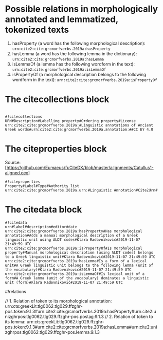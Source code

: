 # Possible relations in morphologically annotated and lemmatized, tokenized texts

1. hasProperty (a word has the following morphological description): `urn:cite2:cite:grcmorfverbs.2019a:hasProperty`
2. hasLemma (a word has the following lemma in the dictionary): `urn:cite2:cite:grcmorfverbs.2019a:hasLemma`
3. isLemmaOf (a lemma has the following wordform in the text): `urn:cite2:cite:grcmorfverbs.2019a:isLemmaOf`
4. isPropertyOf (a morphological description belongs to the following wordform in the text): `urn:cite2:cite:grcmorfverbs.2019a:isPropertyOf`

# The citecollections block

```

#!citecollections
URN#Description#Labelling property#Ordering property#License
urn:cite2:cite:grcmorfverbs.2019a:#Linguistic annotations of Ancient Greek words#urn:cite2:cite:grcmorfverbs.2019a.annotation:##CC BY 4.0

```
# The citeproperties block

Source: [https://github.com/Eumaeus/fuCiteDX/blob/master/alignments/Catullus1-aligned.cex]

```
#!citeproperties
Property#Label#Type#Authority list
urn:cite2:cite:grcmorfverbs.2019a.urn:#Linguistic Annotation#Cite2Urn#
```

# The citedata block

```
#!citedata
urn#label#description#editor#date
urn:cite2:cite:grcmorfverbs.2019a:hasProperty#Has morphological annotation#Adds a manual morphological description of a Greek linguistic unit using ALDT codes#Klara Radovniković#2019-11-07 21:49:59 UTC
urn:cite2:cite:grcmorfverbs.2019a:isPropertyOf#Is morphological property#Manual morphological description (using ALDT codes) belongs to a Greek linguistic unit#Klara Radovniković#2019-11-07 21:49:59 UTC
urn:cite2:cite:grcmorfverbs.2019a:hasLemma#Is a form of a lexical unit#A Greek linguistic unit belongs to the following lemma (unit of the vocabulary)#Klara Radovniković#2019-11-07 21:49:59 UTC
urn:cite2:cite:grcmorfverbs.2019a:isLemmaOf#Is lexical unit of a form#A Greek lemma (unit of the vocabulary) dominates a linguistic unit (form)#Klara Radovniković#2019-11-07 21:49:59 UTC

```

#!relations

// 1. Relation of token to its morphological annotation:
urn:cts:greekLit:tlg0062.tlg029.ffzghr-pos.token:9.1.3#urn:cite2:cite:grcmorfverbs.2019a:hasProperty#urn:cite2:unizghrpos:tlg0062.tlg029.ffzghr-pos.postag:9.1.3
// 2. Relation of token to its lemma:
urn:cts:greekLit:tlg0062.tlg029.ffzghr-pos.token:9.1.3#urn:cite2:cite:grcmorfverbs.2019a:hasLemma#urn:cite2:unizghrpos:tlg0062.tlg029.ffzghr-pos.lemma:9.1.3

